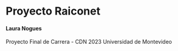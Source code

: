 # Proyecto Raiconet

#### Laura Nogues 
Proyecto Final de Carrera - CDN 2023
Universidad de Montevideo 
